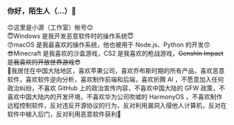 ### 你好，陌生人（...）👋

<!--
**xiaoyuan151/xiaoyuan151** is a ✨ _special_ ✨ repository because its `README.md` (this file) appears on your GitHub profile.

Here are some ideas to get you started:

- 🔭 I’m currently working on ...
- 🌱 I’m currently learning ...
- 👯 I’m looking to collaborate on ...
- 🤔 I’m looking for help with ...
- 💬 Ask me about ...
- 📫 How to reach me: ...
- 😄 Pronouns: ...
- ⚡ Fun fact: ...
-->

😊这里是小源（工作室）帐号😊\
😇Windows 是我开发恶意软件时的操作系统😇\
😙macOS 是我最喜欢的操作系统，他也被用于 Node.js、Python 的开发😙\
😎Minecraft 是我喜欢的沙盒游戏，CS2 是我喜欢的枪战游戏，~~Genshin Impact是我喜欢的开放世界游戏~~😎\
🤨我居住在中国大陆地区，喜欢苹果公司，喜欢乔布斯时期的所有产品，喜欢恶意软件，喜欢软件逆向分析，喜欢制作前端和后端，喜欢折腾 AI ，不愿意加入任何政治纠纷，不喜欢 GitHub 上的政治宣传内容，不喜欢中国大陆的 GFW 政策，不喜欢中国大陆内的开发环境，不喜欢华为公司吹嘘的 HarmonyOS ，不喜欢制作远程控制软件，反对违反开源协议的行为，反对利用漏洞入侵他人计算机，反对在软件中植入后门，反对利用恶意软件获利🤨
